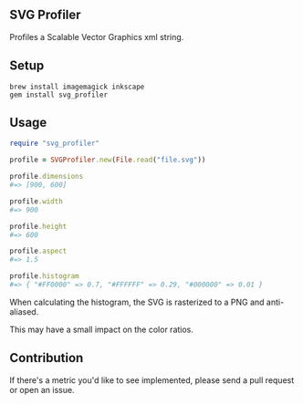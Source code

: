 ## SVG Profiler

Profiles a Scalable Vector Graphics xml string.

## Setup

```
brew install imagemagick inkscape
gem install svg_profiler
```

## Usage

```ruby
require "svg_profiler"

profile = SVGProfiler.new(File.read("file.svg"))

profile.dimensions
#=> [900, 600]

profile.width
#=> 900

profile.height
#=> 600

profile.aspect
#=> 1.5

profile.histogram
#=> { "#FF0000" => 0.7, "#FFFFFF" => 0.29, "#000000" => 0.01 }
```

When calculating the histogram, the SVG is rasterized to a PNG and anti-aliased.

This may have a small impact on the color ratios.

## Contribution

If there's a metric you'd like to see implemented, please send a pull request or open an issue.
